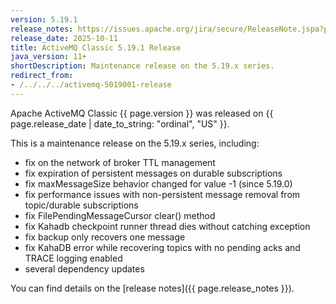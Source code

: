 ```yaml
---
version: 5.19.1
release_notes: https://issues.apache.org/jira/secure/ReleaseNote.jspa?projectId=12311210&version=12355592
release_date: 2025-10-11
title: ActiveMQ Classic 5.19.1 Release
java_version: 11+
shortDescription: Maintenance release on the 5.19.x series.
redirect_from:
- /../../../activemq-5019001-release
---
```

Apache ActiveMQ Classic {{ page.version }} was released on {{ page.release_date | date_to_string: "ordinal", "US" }}.

This is a maintenance release on the 5.19.x series, including:
- fix on the network of broker TTL management
- fix expiration of persistent messages on durable subscriptions
- fix maxMessageSize behavior changed for value -1 (since 5.19.0)
- fix performance issues with non-persistent message removal from
topic/durable subscriptions
- fix FilePendingMessageCursor clear() method
- fix Kahadb checkpoint runner thread dies without catching exception
- fix backup only recovers one message
- fix KahaDB error while recovering topics with no pending acks and
TRACE logging enabled
- several dependency updates

You can find details on the [release notes]({{ page.release_notes }}).

